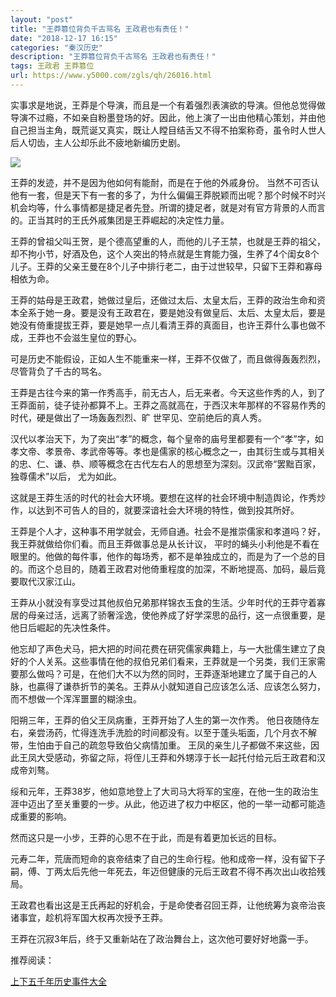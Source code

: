 ```yaml
---
layout: "post"
title: "王莽篡位背负千古骂名 王政君也有责任！"
date: "2018-12-17 16:15"
categories: "秦汉历史"
description: "王莽篡位背负千古骂名 王政君也有责任！"
tags: 王政君 王莽篡位
url: https://www.y5000.com/zgls/qh/26016.html
---
```






实事求是地说，王莽是个导演，而且是一个有着强烈表演欲的导演。但他总觉得做导演不过瘾，不如亲自粉墨登场的好。因此，他上演了一出由他精心策划，并由他自己担当主角，既荒诞又真实，既让人瞠目结舌又不得不拍案称奇，虽令时人世人后人切齿，主人公却乐此不疲地新编历史剧。

![](https://img.y5000.com/uploads/allimg/171018/13-1G01Q12031V0.jpg)

王莽的发迹，并不是因为他如何有能耐，而是在于他的外戚身份。
当然不可否认他有一套，但是天下有一套的多了，为什么偏偏王莽脱颖而出呢？那个时候不时兴机会均等，什么事情都是捷足者先登。所谓的捷足者，就是对有官方背景的人而言的。正当其时的王氏外戚集团是王莽崛起的决定性力量。

王莽的曾祖父叫王贺，是个德高望重的人，而他的儿子王禁，也就是王莽的祖父，却不拘小节，好酒及色，这个人突出的特点就是生育能力强，生养了4个闺女8个儿子。王莽的父亲王曼在8个儿子中排行老二，由于过世较早，只留下王莽和寡母相依为命。

王莽的姑母是王政君，她做过皇后，还做过太后、太皇太后，王莽的政治生命和资本全系于她一身。要是没有王政君在，要是她没有做皇后、太后、太皇太后，要是她没有倚重提拔王莽，要是她早一点儿看清王莽的真面目，也许王莽什么事也做不成，王莽也不会滋生皇位的野心。

可是历史不能假设，正如人生不能重来一样，王莽不仅做了，而且做得轰轰烈烈，尽管背负了千古的骂名。

王莽是古往今来的第一作秀高手，前无古人，后无来者。今天这些作秀的人，到了王莽面前，徒子徒孙都算不上。王莽之高就高在，于西汉末年那样的不容易作秀的时代，硬是做出了一场轰轰烈烈、旷
世罕见、空前绝后的真人秀。

汉代以孝治天下，为了突出“孝”的概念，每个皇帝的庙号里都要有一个“孝”字，如孝文帝、孝景帝、孝武帝等等。孝也是儒家的核心概念之一，由其衍生或与其相关的忠、仁、谦、恭、顺等概念在古代左右人的思想至为深刻。汉武帝“罢黜百家，独尊儒术”以后，
尤为如此。

这就是王莽生活的时代的社会大环境。要想在这样的社会环境中制造舆论，作秀炒作，以达到不可告人的目的，就要深谙社会大环境的特性，做到投其所好。

王莽是个人才，这种事不用学就会，无师自通。社会不是推崇儒家和孝道吗？好，我王莽就做给你们看。而且王莽做事总是从长计议，
平时的蝇头小利他是不看在眼里的。他做的每件事，他作的每场秀，都不是单独成立的，而是为了一个总的目的。而这个总目的，随着王政君对他倚重程度的加深，不断地提高、加码，最后竟要取代汉家江山。

王莽从小就没有享受过其他叔伯兄弟那样锦衣玉食的生活。少年时代的王莽守着寡居的母亲过活，远离了骄奢淫逸，使他养成了好学深思的品行，这一点很重要，是他日后崛起的先决性条件。

他忘却了声色犬马，把大把的时间花费在研究儒家典籍上，与一大批儒生建立了良好的个人关系。这些事情在他的叔伯兄弟们看来，王莽就是一个另类，我们王家需要那么做吗？可是，在他们大不以为然的同时，王莽逐渐地建立了属于自己的人脉，也贏得了谦恭折节的美名。王莽从小就知道自己应该怎么活、应该怎么努力，而不想做一个浑浑噩噩的糊涂虫。

阳朔三年，王莽的伯父王凤病重，王莽开始了人生的第一次作秀。
他日夜随侍左右，亲尝汤药，忙得连洗手洗脸的时间都没有。以至于蓬头垢面，几个月衣不解带，生怕由于自己的疏忽导致伯父病情加重。
王凤的亲生儿子都做不来这些，因此王凤大受感动，弥留之际，将侄儿王莽和外甥淳于长一起托付给元后王政君和汉成帝刘骜。

绥和元年，王莽38岁，他如意地登上了大司马大将军的宝座，在他一生的政治生涯中迈出了至关重要的一步。从此，他迈进了权力中枢区，他的一举一动都可能造成重要的影响。

然而这只是一小步，王莽的心思不在于此，而是有着更加长远的目标。

元寿二年，荒唐而短命的哀帝结束了自己的生命行程。他和成帝一样，没有留下子嗣，傅、丁两太后先他一年死去，年迈但健康的元后王政君不得不再次出山收拾残局。

王政君也看出这是王氏再起的好机会，于是命使者召回王莽，让他统筹为哀帝治丧诸事宜，趁机将军国大权再次授予王莽。

王莽在沉寂3年后，终于又重新站在了政治舞台上，这次他可要好好地露一手。

推荐阅读：

[上下五千年历史事件大全](https://www.y5000.com/zgls/26376.html)
